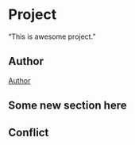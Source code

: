 # Project
“This is awesome project.”
## Author
[Author](author.md)

## Some new section here

## Conflict

